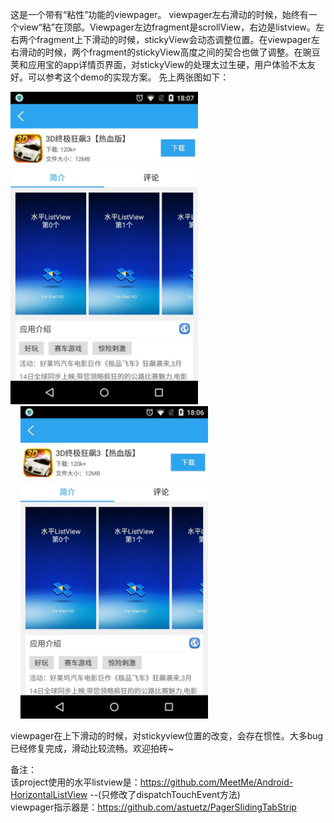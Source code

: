 这是一个带有“粘性”功能的viewpager。
viewpager左右滑动的时候，始终有一个view“粘”在顶部。Viewpager左边fragment是scrollView，右边是listview。左右两个fragment上下滑动的时候，stickyView会动态调整位置。在viewpager左右滑动的时候，两个fragment的stickyView高度之间的契合也做了调整。在豌豆荚和应用宝的app详情页界面，对stickyView的处理太过生硬，用户体验不太友好。可以参考这个demo的实现方案。
先上两张图如下：


<td>
  <img src="screen2.jpg" width="300" height="500" />
  <img src="screen1.jpg" width="300" height="500" style="margin-left:16px" />
</td>

viewpager在上下滑动的时候，对stickyview位置的改变，会存在惯性。大多bug已经修复完成，滑动比较流畅。欢迎拍砖~

备注：<br/>
该project使用的水平listview是：https://github.com/MeetMe/Android-HorizontalListView --(只修改了dispatchTouchEvent方法)<br/>
viewpager指示器是：https://github.com/astuetz/PagerSlidingTabStrip

